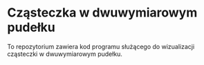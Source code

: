 # Cząsteczka w dwuwymiarowym pudełku
To repozytorium zawiera kod programu służącego do wizualizacji cząsteczki w dwuwymiarowym pudełku.
